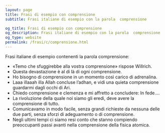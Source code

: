 ```yaml
---
layout: page
title: Frasi di esempio con comprensione 
subtitle: Frasi italiane di esempio con la parola  comprensione

og_title: Frasi di esempio con comprensione 
og_description: Frasi italiane di esempio con la parola  comprensione
og_type: website
permalink: /frasi/c/comprensione.html
---
```


Frasi italiane di esempio contenenti la parola comprensione:


- «Temo che sfuggirebbe alla vostra comprensione» rispose Willrich.
- Questa devastazione è al di là di ogni comprensione.
- Ho bisogno di comprensione in un momento così carico di adrenalina.
- Laaa illaaah illa Allah concluse l’adhan, e vidi una quieta comprensione guardarmi dagli occhi di Ari.
- Chiedo comprensione e clemenza e mi affretto a concludere: In fede….
- La rivoluzione della quale noi siamo gli eredi, deve avere la comprensione di tutto.
- Comunicavamo in modo facile, senza grandi richieste da nessuna delle due parti, senza sforzi di adeguamento o di comprensione.
- Negli ultimi tempi ci siamo resi conto che stanno compiendo preoccupanti passi avanti nella comprensione della fisica atomica.
